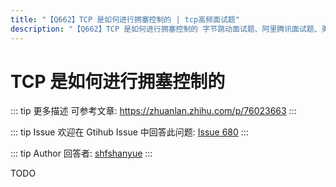 ```yaml
---
title: "【Q662】TCP 是如何进行拥塞控制的 | tcp高频面试题"
description: "【Q662】TCP 是如何进行拥塞控制的 字节跳动面试题、阿里腾讯面试题、美团小米面试题。"
---
```


# TCP 是如何进行拥塞控制的

::: tip 更多描述
可参考文章: <https://zhuanlan.zhihu.com/p/76023663>
:::

::: tip Issue
欢迎在 Gtihub Issue 中回答此问题: [Issue 680](https://github.com/shfshanyue/Daily-Question/issues/680)
:::

::: tip Author
回答者: [shfshanyue](https://github.com/shfshanyue)
:::

TODO
